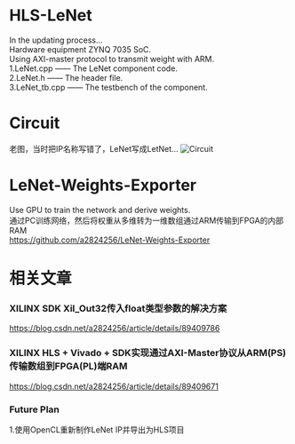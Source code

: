 # HLS-LeNet
In the updating process...<br>
Hardware equipment ZYNQ 7035 SoC.<br>
Using AXI-master protocol to transmit weight with ARM.<br>
1.LeNet.cpp     —— The LeNet component code.<br>
2.LeNet.h       —— The header file.<br>
3.LeNet_tb.cpp  —— The testbench of the component.<br>

# Circuit
老图，当时把IP名称写错了，LeNet写成LetNet...
![Circuit](https://github.com/a2824256/HLS-LeNet/blob/master/circuit.png)

# LeNet-Weights-Exporter
Use GPU to train the network and derive weights.<br>
通过PC训练网络，然后将权重从多维转为一维数组通过ARM传输到FPGA的内部RAM<br>
https://github.com/a2824256/LeNet-Weights-Exporter

# 相关文章
### XILINX SDK Xil_Out32传入float类型参数的解决方案
https://blog.csdn.net/a2824256/article/details/89409786

### XILINX HLS + Vivado + SDK实现通过AXI-Master协议从ARM(PS)传输数组到FPGA(PL)端RAM
https://blog.csdn.net/a2824256/article/details/89409671

### Future Plan
1.使用OpenCL重新制作LeNet IP并导出为HLS项目
